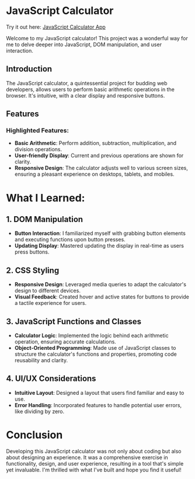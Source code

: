 # JavaScript Calculator
Try it out here: [JavaScript Calculator App](https://rafsanzi-ludhi.github.io/javascript-calculator/)

Welcome to my JavaScript calculator! This project was a wonderful way for me to delve deeper into JavaScript, DOM manipulation, and user interaction.

## Introduction

The JavaScript calculator, a quintessential project for budding web developers, allows users to perform basic arithmetic operations in the browser. It's intuitive, with a clear display and responsive buttons.

## Features

### Highlighted Features:

- **Basic Arithmetic**: Perform addition, subtraction, multiplication, and division operations.
- **User-friendly Display**: Current and previous operations are shown for clarity.
- **Responsive Design**: The calculator adjusts well to various screen sizes, ensuring a pleasant experience on desktops, tablets, and mobiles.

# What I Learned:

## 1. DOM Manipulation

- **Button Interaction**: I familiarized myself with grabbing button elements and executing functions upon button presses.
- **Updating Display**: Mastered updating the display in real-time as users press buttons.

## 2. CSS Styling

- **Responsive Design**: Leveraged media queries to adapt the calculator's design to different devices.
- **Visual Feedback**: Created hover and active states for buttons to provide a tactile experience for users.

## 3. JavaScript Functions and Classes

- **Calculator Logic**: Implemented the logic behind each arithmetic operation, ensuring accurate calculations.
- **Object-Oriented Programming**: Made use of JavaScript classes to structure the calculator's functions and properties, promoting code reusability and clarity.

## 4. UI/UX Considerations

- **Intuitive Layout**: Designed a layout that users find familiar and easy to use.
- **Error Handling**: Incorporated features to handle potential user errors, like dividing by zero.

# Conclusion

Developing this JavaScript calculator was not only about coding but also about designing an experience. It was a comprehensive exercise in functionality, design, and user experience, resulting in a tool that's simple yet invaluable. I'm thrilled with what I've built and hope you find it useful!
